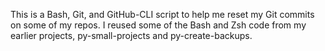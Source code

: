 This is a Bash, Git, and GitHub-CLI script to help me reset my Git commits on some of my repos. I reused some of the Bash and Zsh code from my earlier projects, py-small-projects and py-create-backups.
